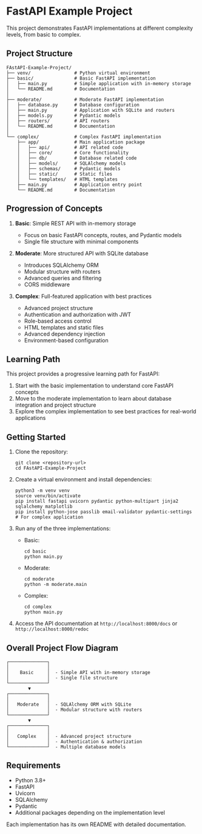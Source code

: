 # FastAPI Example Project

This project demonstrates FastAPI implementations at different complexity levels, from basic to complex.

## Project Structure

```
FAstAPI-Example-Project/
├── venv/                # Python virtual environment
├── basic/               # Basic FastAPI implementation
│   ├── main.py          # Simple application with in-memory storage
│   └── README.md        # Documentation
│
├── moderate/            # Moderate FastAPI implementation
│   ├── database.py      # Database configuration
│   ├── main.py          # Application with SQLite and routers
│   ├── models.py        # Pydantic models
│   ├── routers/         # API routers
│   └── README.md        # Documentation
│
└── complex/             # Complex FastAPI implementation
    ├── app/             # Main application package
    │   ├── api/         # API related code
    │   ├── core/        # Core functionality
    │   ├── db/          # Database related code
    │   ├── models/      # SQLAlchemy models
    │   ├── schemas/     # Pydantic models
    │   ├── static/      # Static files
    │   └── templates/   # HTML templates
    ├── main.py          # Application entry point
    └── README.md        # Documentation
```

## Progression of Concepts

1. **Basic**: Simple REST API with in-memory storage
   - Focus on basic FastAPI concepts, routes, and Pydantic models
   - Single file structure with minimal components

2. **Moderate**: More structured API with SQLite database
   - Introduces SQLAlchemy ORM
   - Modular structure with routers
   - Advanced queries and filtering
   - CORS middleware

3. **Complex**: Full-featured application with best practices
   - Advanced project structure
   - Authentication and authorization with JWT
   - Role-based access control
   - HTML templates and static files
   - Advanced dependency injection
   - Environment-based configuration

## Learning Path

This project provides a progressive learning path for FastAPI:

1. Start with the basic implementation to understand core FastAPI concepts
2. Move to the moderate implementation to learn about database integration and project structure
3. Explore the complex implementation to see best practices for real-world applications

## Getting Started

1. Clone the repository:
   ```
   git clone <repository-url>
   cd FAstAPI-Example-Project
   ```

2. Create a virtual environment and install dependencies:
   ```
   python3 -m venv venv
   source venv/bin/activate
   pip install fastapi uvicorn pydantic python-multipart jinja2 sqlalchemy matplotlib
   pip install python-jose passlib email-validator pydantic-settings  # For complex application
   ```

3. Run any of the three implementations:

   - Basic:
     ```
     cd basic
     python main.py
     ```

   - Moderate:
     ```
     cd moderate
     python -m moderate.main
     ```

   - Complex:
     ```
     cd complex
     python main.py
     ```

4. Access the API documentation at `http://localhost:8000/docs` or `http://localhost:8000/redoc`

## Overall Project Flow Diagram

```
┌──────────────┐
│              │
│    Basic     │  - Simple API with in-memory storage
│              │  - Single file structure
└──────────────┘
        ▼
┌──────────────┐
│              │
│   Moderate   │  - SQLAlchemy ORM with SQLite
│              │  - Modular structure with routers
└──────────────┘
        ▼
┌──────────────┐
│              │
│   Complex    │  - Advanced project structure
│              │  - Authentication & authorization
└──────────────┘  - Multiple database models
```

## Requirements

- Python 3.8+
- FastAPI
- Uvicorn
- SQLAlchemy
- Pydantic
- Additional packages depending on the implementation level

Each implementation has its own README with detailed documentation.